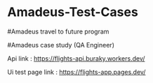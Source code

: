 # Amadeus-Test-Cases
#Amadeus travel to future program


#Amadeus case study (QA Engineer)

Api link : https://flights-api.buraky.workers.dev/





Ui test page link : https://flights-app.pages.dev/


